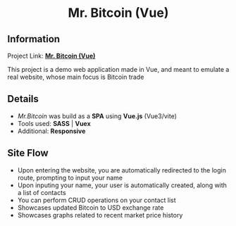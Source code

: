 <h1 align="center">Mr. Bitcoin (Vue)</h1>

<h2>Information</h2>

Project Link: [**Mr. Bitcoin (Vue)**](https://vadimep622.github.io/proj-Vue-mr-bitcoin)

This project is a demo web application made in Vue, and meant to emulate a real website, whose main focus is Bitcoin trade

<h2>Details</h2>

* *Mr.Bitcoin* was build as a **SPA** using  **Vue.js** (Vue3/vite)
* Tools used: **SASS** | **Vuex**
* Additional: **Responsive**

<h2>Site Flow</h2>

* Upon entering the website, you are automatically redirected to the login route, prompting to input your name
* Upon inputing your name, your user is automatically created, along with a list of contacts
* You can perform CRUD operations on your contact list
* Showcases updated Bitcoin to USD exchange rate
* Showcases graphs related to recent market price history
